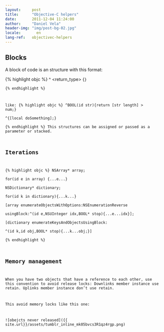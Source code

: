```yaml
---
layout:     post
title:      "Objective-C helpers"
date:       2011-12-04 11:24:00
author:     "Daniel Vela"
header-img: "img/post-bg-02.jpg"
locale:       en
lang-ref:   objectivec-helpers
---
```


## Blocks

A block of code is an structure with this format:

{% highlight objc %}
^ <return_type> <parameters> {<code>}   
{% endhighlight %}

like:
{% highlight objc %}
^BOOL(id str){return [str length] > num;}  
^{[local doSomething];}  
{% endhighlight %}
This structures can be assigned or passed as a parameter or stacked.

## Iterations

{% highlight objc %}
NSArray* array;  
for(id e in array) {...e...}  
NSDictionary* dictionary;  
for(id k in dictionary){...k...}  
[array enumerateObjectsWithOptions:NSEnumerationReverse   
                        usingBlock:^(id e,NSUInteger idx,BOOL* stop){...e...idx}];  
[dictionary enumerateKeysAndObjectsUsingBlock:  
         ^(id k,id obj,BOOL* stop){...k...obj;}]  
{% endhighlight %}

## Memory management

When you have two objects that have a reference to each other, use this convention to avoid release locks: Downlinks member instance use retain. Uplinks member instance don’t use retain.

This avoid memory locks like this one:

![obejcts never released]({{ site.url}}/assets/tumblr_inline_mk05bvcs3R1qz4rgp.png)
